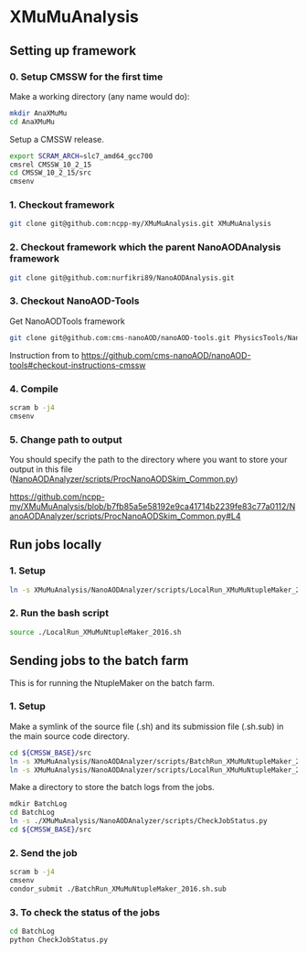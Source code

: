 # XMuMuAnalysis

## Setting up framework
### 0. Setup CMSSW for the first time

Make a working directory (any name would do):
```bash
mkdir AnaXMuMu
cd AnaXMuMu
```

Setup a CMSSW release.

```bash
export SCRAM_ARCH=slc7_amd64_gcc700
cmsrel CMSSW_10_2_15
cd CMSSW_10_2_15/src
cmsenv
```

### 1. Checkout framework

```bash
git clone git@github.com:ncpp-my/XMuMuAnalysis.git XMuMuAnalysis
```

### 2. Checkout framework which the parent NanoAODAnalysis framework

```bash
git clone git@github.com:nurfikri89/NanoAODAnalysis.git 
```

### 3. Checkout NanoAOD-Tools

Get NanoAODTools framework

```bash
git clone git@github.com:cms-nanoAOD/nanoAOD-tools.git PhysicsTools/NanoAODTools

```

Instruction from to https://github.com/cms-nanoAOD/nanoAOD-tools#checkout-instructions-cmssw

### 4. Compile

```bash
scram b -j4
cmsenv
```

### 5. Change path to output

You should specify the path to the directory where you want to store your output in this file ([NanoAODAnalyzer/scripts/ProcNanoAODSkim_Common.py](ProcNanoAODSkim_Common.py))

https://github.com/ncpp-my/XMuMuAnalysis/blob/b7fb85a5e58192e9ca41714b2239fe83c77a0112/NanoAODAnalyzer/scripts/ProcNanoAODSkim_Common.py#L4


## Run jobs locally

### 1. Setup

```bash
ln -s XMuMuAnalysis/NanoAODAnalyzer/scripts/LocalRun_XMuMuNtupleMaker_2016.sh . 
```

### 2. Run the bash script

```bash
source ./LocalRun_XMuMuNtupleMaker_2016.sh
```

## Sending jobs to the batch farm

This is for running the NtupleMaker on the batch farm.

### 1. Setup

Make a symlink of the source file (.sh) and its submission file (.sh.sub) in the main source code directory.

```bash
cd ${CMSSW_BASE}/src
ln -s XMuMuAnalysis/NanoAODAnalyzer/scripts/BatchRun_XMuMuNtupleMaker_2016.sh.sub .
ln -s XMuMuAnalysis/NanoAODAnalyzer/scripts/LocalRun_XMuMuNtupleMaker_2016.sh . 
```
Make a directory to store the batch logs from the jobs.

```bash
mdkir BatchLog
cd BatchLog
ln -s ./XMuMuAnalysis/NanoAODAnalyzer/scripts/CheckJobStatus.py
cd ${CMSSW_BASE}/src
```

### 2. Send the job

```bash
scram b -j4
cmsenv
condor_submit ./BatchRun_XMuMuNtupleMaker_2016.sh.sub
```

### 3. To check the status of the jobs

```bash
cd BatchLog
python CheckJobStatus.py
```

